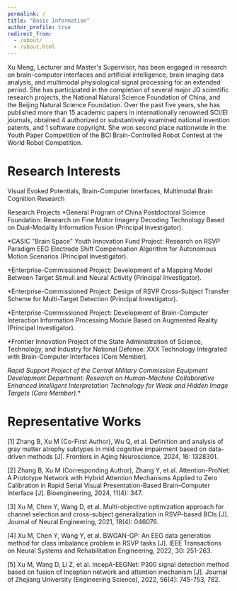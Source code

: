 ```yaml
---
permalink: /
title: "Basic Information"
author_profile: true
redirect_from: 
  - /about/
  - /about.html
---
```


Xu Meng, Lecturer and Master's Supervisor, has been engaged in research on brain-computer interfaces and artificial intelligence, brain imaging data analysis, and multimodal physiological signal processing for an extended period. She has participated in the completion of several major JG scientific research projects, the National Natural Science Foundation of China, and the Beijing Natural Science Foundation. Over the past five years, she has published more than 15 academic papers in internationally renowned SCI/EI journals, obtained 4 authorized or substantively examined national invention patents, and 1 software copyright. She won second place nationwide in the Youth Paper Competition of the BCI Brain-Controlled Robot Contest at the World Robot Competition.

Research Interests
======
Visual Evoked Potentials, Brain-Computer Interfaces, Multimodal Brain Cognition Research

Research Projects
*General Program of China Postdoctoral Science Foundation: Research on Fine Motor Imagery Decoding Technology Based on Dual-Modality Information Fusion (Principal Investigator).

*CASIC "Brain Space" Youth Innovation Fund Project: Research on RSVP Paradigm EEG Electrode Shift Compensation Algorithm for Autonomous Motion Scenarios (Principal Investigator).

*Enterprise-Commissioned Project: Development of a Mapping Model Between Target Stimuli and Neural Activity (Principal Investigator).

*Enterprise-Commissioned Project: Design of RSVP Cross-Subject Transfer Scheme for Multi-Target Detection (Principal Investigator).

*Enterprise-Commissioned Project: Development of Brain-Computer Interaction Information Processing Module Based on Augmented Reality (Principal Investigator).

*Frontier Innovation Project of the State Administration of Science, Technology, and Industry for National Defense: XXX Technology Integrated with Brain-Computer Interfaces (Core Member).

*Rapid Support Project of the Central Military Commission Equipment Development Department: Research on Human-Machine Collaborative Enhanced Intelligent Interpretation Technology for Weak and Hidden Image Targets (Core Member).**

Representative Works
======
[1] Zhang B, Xu M (Co-First Author), Wu Q, et al. Definition and analysis of gray matter atrophy subtypes in mild cognitive impairment based on data-driven methods [J]. Frontiers in Aging Neuroscience, 2024, 16: 1328301.

[2] Zhang B, Xu M (Corresponding Author), Zhang Y, et al. Attention-ProNet: A Prototype Network with Hybrid Attention Mechanisms Applied to Zero Calibration in Rapid Serial Visual Presentation-Based Brain–Computer Interface [J]. Bioengineering, 2024, 11(4): 347.

[3] Xu M, Chen Y, Wang D, et al. Multi-objective optimization approach for channel selection and cross-subject generalization in RSVP-based BCIs [J]. Journal of Neural Engineering, 2021, 18(4): 046076.

[4] Xu M, Chen Y, Wang Y, et al. BWGAN-GP: An EEG data generation method for class imbalance problem in RSVP tasks [J]. IEEE Transactions on Neural Systems and Rehabilitation Engineering, 2022, 30: 251-263.

[5] Xu M, Wang D, Li Z, et al. IncepA-EEGNet: P300 signal detection method based on fusion of Inception network and attention mechanism [J]. Journal of Zhejiang University (Engineering Science), 2022, 56(4): 745-753, 782.



